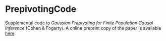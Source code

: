 # PrepivotingCode
Supplemental code to <em>Gaussian Prepivoting for Finite Population Causal Inference</em> (Cohen & Fogarty).  A online preprint copy of the paper is available [here](https://arxiv.org/abs/2002.06654).

